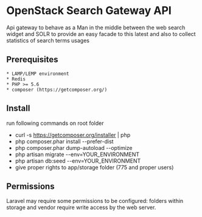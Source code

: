 
# OpenStack Search Gateway API

Api gateway to behave as a Man in the middle between the web search widget and SOLR
to provide an easy facade to this latest and also to collect statistics of search terms usages


## Prerequisites

    * LAMP/LEMP environment
    * Redis
    * PHP >= 5.6
    * composer (https://getcomposer.org/)

## Install

run following commands on root folder
   * curl -s https://getcomposer.org/installer | php
   * php composer.phar install --prefer-dist
   * php composer.phar dump-autoload --optimize
   * php artisan migrate --env=YOUR_ENVIRONMENT
   * php artisan db:seed --env=YOUR_ENVIRONMENT
   * give proper rights to app/storage folder (775 and proper users)
  
## Permissions
   
Laravel may require some permissions to be configured: folders within storage and vendor require write access by the
web server. 
